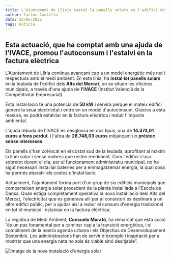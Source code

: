 ```yaml
---
title: L'Ajuntament de Llíria instal·la panells solars en l'edifici dels Alts del Mercat
author: Carlos Castillo
date: 22/05/2025
tags: noticia
---
```


## Esta actuació, que ha comptat amb una ajuda de l'IVACE, promou l'autoconsum i l'estalvi en la factura elèctrica


L'Ajuntament de Llíria continua avançant cap a un model energètic més net i respectuós amb el medi ambient. En esta línia, ha **instal·lat panells solars** en la teulada de l'edifici dels **Alts del Mercat**, on se situen les oficines municipals, a través d'una ajuda de **l'IVACE** (Institut Valencià de la Competitivitat Empresarial).

Esta instal·lació té una potència de **50 kW** i servirà perquè el mateix edifici genere la seua electricitat i entre en un model d'autoconsum. Gràcies a esta mesura, es podrà estalviar en la factura elèctrica i reduir l'impacte ambiental.

L'ajuda rebuda de l'IVACE es desglossa en dos tipus, una de **14.374,01 euros a fons perdut**, i l'altra de **28.748,03 euros** mitjançant un **préstec sense interessos**.

Els panells s'han col·locat en el costat sud de la teulada, aprofitant al màxim la llum solar i sense ombres que resten rendiment. Com l'edifici s'usa sobretot durant el dia, per al funcionament administratiu municipal, no ha sigut necessari instal·lar bateries per a emmagatzemar energia, la qual cosa ha permés abaratir els costos d'instal·lació.

Actualment, l'ajuntament forma part d'un grup de sis edificis municipals que comparteixen energia solar procedent de la planta instal·lada a l'Escola de Dansa. Quan estiga completament operativa la nova instal·lació dels Alts del Mercat, l'electricitat que es generava allí per al consistori es destinarà a un altre edifici públic, per a ajudar així a reduir el consum d'energia tradicional en tot el municipi i estalviar en la factura elèctrica.

La regidora de Medi Ambient, **Consuelo Morató**, ha remarcat que esta acció “és un pas fonamental per a caminar cap a la transició energètica, i el compliment de la nostra agenda urbana i els Objectius de Desenvolupament Sostenible. Les administracions han de servir d'exemple i inspiració per a mostrar que una energia neta no sols és viable sinó desitjable”.

![ Imatge de la nova instalació d'energia solar ](/assets/continguts/recursos/20250522-panellsolars.jpg "Imatge de la nova instalació d'energia solar")

